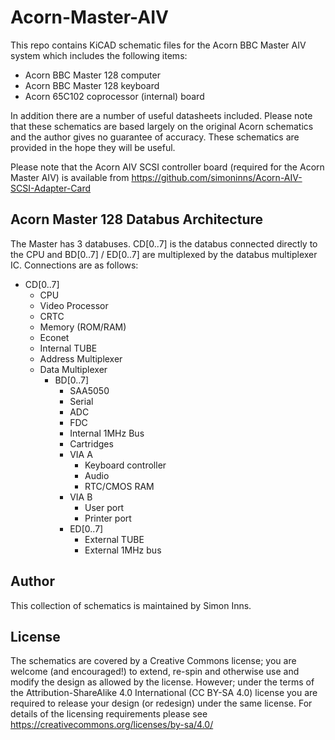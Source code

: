 # Acorn-Master-AIV

This repo contains KiCAD schematic files for the Acorn BBC Master AIV system which includes the following items:

* Acorn BBC Master 128 computer
* Acorn BBC Master 128 keyboard
* Acorn 65C102 coprocessor (internal) board

In addition there are a number of useful datasheets included.  Please note that these schematics are based largely on the original Acorn schematics and the author gives no guarantee of accuracy.  These schematics are provided in the hope they will be useful.

Please note that the Acorn AIV SCSI controller board (required for the Acorn Master AIV) is available from https://github.com/simoninns/Acorn-AIV-SCSI-Adapter-Card

## Acorn Master 128 Databus Architecture

The Master has 3 databuses.  CD[0..7] is the databus connected directly to the CPU and BD[0..7] / ED[0..7] are multiplexed by the databus multiplexer IC.  Connections are as follows:

* CD[0..7]
  * CPU
  * Video Processor
  * CRTC
  * Memory (ROM/RAM)
  * Econet
  * Internal TUBE
  * Address Multiplexer
  * Data Multiplexer
    * BD[0..7]
      * SAA5050
      * Serial
      * ADC
      * FDC
      * Internal 1MHz Bus
      * Cartridges
      * VIA A
        * Keyboard controller
        * Audio
        * RTC/CMOS RAM
      * VIA B
        * User port
        * Printer port
      * ED[0..7]
        * External TUBE
        * External 1MHz bus

## Author

This collection of schematics is maintained by Simon Inns.

## License

The schematics are covered by a Creative Commons license; you are welcome (and encouraged!) to extend, re-spin and otherwise use and modify the design as allowed by the license.  However; under the terms of the Attribution-ShareAlike 4.0 International (CC BY-SA 4.0) license you are required to release your design (or redesign) under the same license.  For details of the licensing requirements please see <https://creativecommons.org/licenses/by-sa/4.0/>